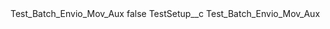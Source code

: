 <?xml version="1.0" encoding="UTF-8"?>
<CustomMetadata xmlns="http://soap.sforce.com/2006/04/metadata" xmlns:xsi="http://www.w3.org/2001/XMLSchema-instance" xmlns:xsd="http://www.w3.org/2001/XMLSchema">
    <label>Test_Batch_Envio_Mov_Aux</label>
    <protected>false</protected>
    <values>
        <field>TestSetup__c</field>
        <value xsi:type="xsd:string">Test_Batch_Envio_Mov_Aux</value>
    </values>
</CustomMetadata>
